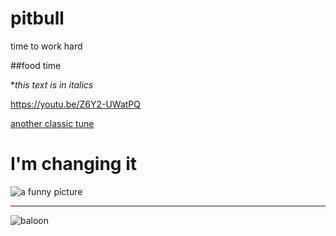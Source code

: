 # pitbull
time to work hard

##food time

**this text is in italics*


[
](https://youtu.be/Z6Y2-UWatPQ)https://youtu.be/Z6Y2-UWatPQ

[another classic tune](https://www.youtube.com/watch?v=EZKXMn-56e4)


# I'm changing it
![a funny picture](https://catrescues.org/wp-content/uploads/Untitled-1.jpg)


---
![baloon](https://media.istockphoto.com/id/858514508/vector/bunch-of-balloons-in-cartoon-flat-style-isolated-on-white-background.jpg?s=612x612&w=0&k=20&c=Zo1rST7YmvHecTZzNic2PizbWMqnxm2N_dyfOQjQMfE=)
